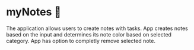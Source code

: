 # myNotes 📝 

The application allows users to create notes with tasks. App creates notes based on the input and determines its note color based on selected category.
App has option to completly remove selected note.

